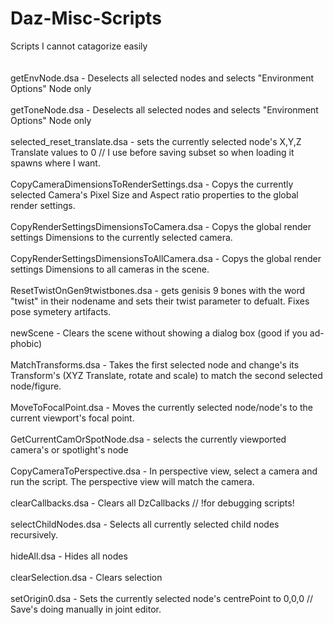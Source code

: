 # Daz-Misc-Scripts
Scripts I cannot catagorize easily<br>
<br>
<br>
getEnvNode.dsa - Deselects all selected nodes and selects "Environment Options" Node only<br>
<br>
getToneNode.dsa - Deselects all selected nodes and selects "Environment Options" Node only<br>
<br>
selected_reset_translate.dsa - sets the currently selected node's X,Y,Z Translate values to 0 // I use before saving subset so when loading it spawns where I want.<br>
<br>
CopyCameraDimensionsToRenderSettings.dsa - Copys the currently selected Camera's Pixel Size and Aspect ratio properties to the global render settings.<br>
<br>
CopyRenderSettingsDimensionsToCamera.dsa - Copys the global render settings Dimensions to the currently selected camera.<br>
<br>
CopyRenderSettingsDimensionsToAllCamera.dsa - Copys the global render settings Dimensions to all cameras in the scene.<br>
<br>
ResetTwistOnGen9twistbones.dsa - gets genisis 9 bones with the word "twist" in their nodename and sets their twist parameter to defualt. Fixes pose symetery artifacts.<br>
<br>
newScene - Clears the scene without showing a dialog box (good if you ad-phobic)<br>
<br>
MatchTransforms.dsa - Takes the first selected node and change's its Transform's (XYZ Translate, rotate and scale) to match the second selected node/figure.<br>
<br>
MoveToFocalPoint.dsa - Moves the currently selected node/node's to the current viewport's focal point.<br>
<br>
GetCurrentCamOrSpotNode.dsa - selects the currently viewported camera's or spotlight's node<br>
<br>
CopyCameraToPerspective.dsa - In perspective view, select a camera and run the script. The perspective view will match the camera.<br>
<br>
clearCallbacks.dsa - Clears all DzCallbacks // !for debugging scripts!<br>
<br>
selectChildNodes.dsa - Selects all currently selected child nodes recursively.<br>
<br>
hideAll.dsa - Hides all nodes<br>
<br>
clearSelection.dsa - Clears selection<br>
<br>
setOrigin0.dsa - Sets the currently selected node's centrePoint to 0,0,0 // Save's doing manually in joint editor.<br>
<br>